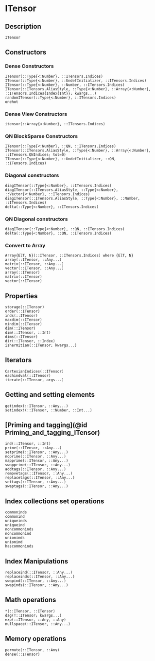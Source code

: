 # ITensor

## Description

```@docs
ITensor
```

## Constructors

### Dense Constructors

```@docs
ITensor(::Type{<:Number}, ::ITensors.Indices)
ITensor(::Type{<:Number}, ::UndefInitializer, ::ITensors.Indices)
ITensor(::Type{<:Number}, ::Number, ::ITensors.Indices)
ITensor(::ITensors.AliasStyle, ::Type{<:Number}, ::Array{<:Number}, ::ITensors.Indices{Index{Int}}; kwargs...)
randomITensor(::Type{<:Number}, ::ITensors.Indices)
onehot
```

### Dense View Constructors

```@docs
itensor(::Array{<:Number}, ::ITensors.Indices)
```

### QN BlockSparse Constructors

```@docs
ITensor(::Type{<:Number}, ::QN, ::ITensors.Indices)
ITensor(::ITensors.AliasStyle, ::Type{<:Number}, ::Array{<:Number}, ::ITensors.QNIndices; tol=0)
ITensor(::Type{<:Number}, ::UndefInitializer, ::QN, ::ITensors.Indices)
```

### Diagonal constructors

```@docs
diagITensor(::Type{<:Number}, ::ITensors.Indices)
diagITensor(::ITensors.AliasStyle, ::Type{<:Number}, ::Vector{<:Number}, ::ITensors.Indices)
diagITensor(::ITensors.AliasStyle, ::Type{<:Number}, ::Number, ::ITensors.Indices)
delta(::Type{<:Number}, ::ITensors.Indices)
```

### QN Diagonal constructors

```@docs
diagITensor(::Type{<:Number}, ::QN, ::ITensors.Indices)
delta(::Type{<:Number}, ::QN, ::ITensors.Indices)
```

### Convert to Array

```@docs
Array{ElT, N}(::ITensor, ::ITensors.Indices) where {ElT, N}
array(::ITensor, ::Any...)
matrix(::ITensor, ::Any...)
vector(::ITensor, ::Any...)
array(::ITensor)
matrix(::ITensor)
vector(::ITensor)
```

## Properties

```@docs
storage(::ITensor)
order(::ITensor)
inds(::ITensor)
maxdim(::ITensor)
mindim(::ITensor)
dim(::ITensor)
dim(::ITensor, ::Int)
dims(::ITensor)
dir(::ITensor, ::Index)
ishermitian(::ITensor; kwargs...)
```

## Iterators

```@docs
CartesianIndices(::ITensor)
eachindval(::ITensor)
iterate(::ITensor, args...)
```
## Getting and setting elements

```@docs
getindex(::ITensor, ::Any...)
setindex!(::ITensor, ::Number, ::Int...)
```

## [Priming and tagging](@id Priming_and_tagging_ITensor)

```@docs
ind(::ITensor, ::Int)
prime(::ITensor, ::Any...)
setprime(::ITensor, ::Any...)
noprime(::ITensor, ::Any...)
mapprime(::ITensor, ::Any...)
swapprime(::ITensor, ::Any...)
addtags(::ITensor, ::Any...)
removetags(::ITensor, ::Any...)
replacetags(::ITensor, ::Any...)
settags(::ITensor, ::Any...)
swaptags(::ITensor, ::Any...)
```

## Index collections set operations

```@docs
commoninds
commonind
uniqueinds
uniqueind
noncommoninds
noncommonind
unioninds
unionind
hascommoninds
```

## Index Manipulations

```@docs
replaceind(::ITensor, ::Any...)
replaceinds(::ITensor, ::Any...)
swapind(::ITensor, ::Any...)
swapinds(::ITensor, ::Any...)
```

## Math operations

```@docs
*(::ITensor, ::ITensor)
dag(T::ITensor; kwargs...)
exp(::ITensor, ::Any, ::Any)
nullspace(::ITensor, ::Any...)
```

## Memory operations

```@docs
permute(::ITensor, ::Any)
dense(::ITensor)
```
